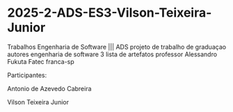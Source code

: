 # 2025-2-ADS-ES3-Vilson-Teixeira-Junior
Trabalhos Engenharia de Software ||| ADS
projeto de trabalho de graduaçao
autores
engenharia de software 3
lista de artefatos
professor Alessandro Fukuta Fatec franca-sp

Participantes:

Antonio de Azevedo Cabreira

Vilson Teixeira Junior
